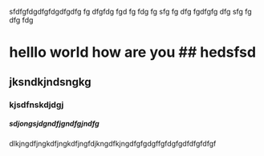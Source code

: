 sfdfgfdgdfgfdgdfgdfg fg dfgfdg fgd
fg fdg fg
 sfg fg dfg fgdfgfg dfg
 sfg fg dfg fdg 
# helllo world how are you ## hedsfsd

## jksndkjndsngkg
### kjsdfnskdjdgj
##### sdjongsjdgndfjgndfgjndfg
dlkjngdfjngkdfjngkdfjngfdjkngdfkjngdfgfgdgffgfdgfgdfdfgfdfgf